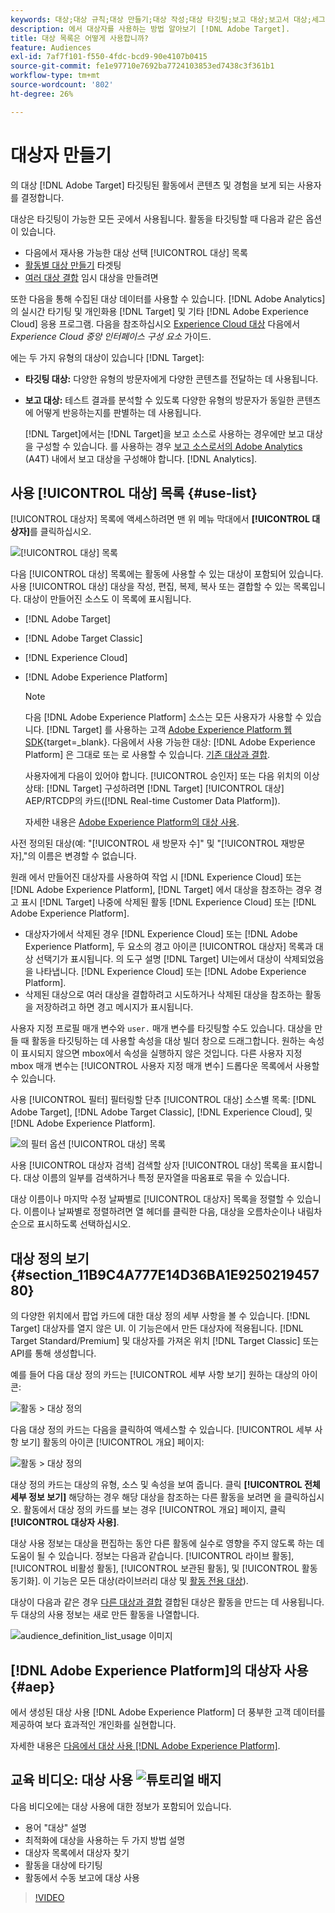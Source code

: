 ```yaml
---
keywords: 대상;대상 규칙;대상 만들기;대상 작성;대상 타깃팅;보고 대상;보고서 대상;세그먼트;사용자 지정 프로필 매개 변수;대상 정의;대상 목록
description: 에서 대상자를 사용하는 방법 알아보기 [!DNL Adobe Target].
title: 대상 목록은 어떻게 사용합니까?
feature: Audiences
exl-id: 7af7f101-f550-4fdc-bcd9-90e4107b0415
source-git-commit: fe1e97710e7692ba7724103853ed7438c3f361b1
workflow-type: tm+mt
source-wordcount: '802'
ht-degree: 26%

---
```


# 대상자 만들기

의 대상 [!DNL Adobe Target] 타깃팅된 활동에서 콘텐츠 및 경험을 보게 되는 사용자를 결정합니다.

대상은 타깃팅이 가능한 모든 곳에서 사용됩니다. 활동을 타깃팅할 때 다음과 같은 옵션이 있습니다.

* 다음에서 재사용 가능한 대상 선택 [!UICONTROL 대상] 목록
* [활동별 대상 만들기](/help/main/c-target/creating-activity-only-audience.md) 타겟팅
* [여러 대상 결합](/help/main/c-target/combining-multiple-audiences.md#concept_A7386F1EA4394BD2AB72399C225981E5) 임시 대상을 만들려면

또한 다음을 통해 수집된 대상 데이터를 사용할 수 있습니다. [!DNL Adobe Analytics] 의 실시간 타기팅 및 개인화용 [!DNL Target] 및 기타 [!DNL Adobe Experience Cloud] 응용 프로그램. 다음을 참조하십시오 [Experience Cloud 대상](https://experienceleague.adobe.com/docs/core-services/interface/audiences/audience-library.html?lang=ko-KR) 다음에서 *Experience Cloud 중앙 인터페이스 구성 요소* 가이드.

에는 두 가지 유형의 대상이 있습니다 [!DNL Target]:

* **타깃팅 대상:** 다양한 유형의 방문자에게 다양한 콘텐츠를 전달하는 데 사용됩니다.
* **보고 대상:** 테스트 결과를 분석할 수 있도록 다양한 유형의 방문자가 동일한 콘텐츠에 어떻게 반응하는지를 판별하는 데 사용됩니다.

  [!DNL Target]에서는 [!DNL Target]을 보고 소스로 사용하는 경우에만 보고 대상을 구성할 수 있습니다. 를 사용하는 경우 [보고 소스로서의 Adobe Analytics](/help/main/c-integrating-target-with-mac/a4t/a4t.md) (A4T) 내에서 보고 대상을 구성해야 합니다. [!DNL Analytics].

## 사용 [!UICONTROL 대상] 목록 {#use-list}

[!UICONTROL 대상자] 목록에 액세스하려면 맨 위 메뉴 막대에서 **[!UICONTROL 대상자]**&#x200B;를 클릭하십시오.

![[!UICONTROL 대상] 목록](assets/audiences_list.png)

다음 [!UICONTROL 대상] 목록에는 활동에 사용할 수 있는 대상이 포함되어 있습니다. 사용 [!UICONTROL 대상] 대상을 작성, 편집, 복제, 복사 또는 결합할 수 있는 목록입니다. 대상이 만들어진 소스도 이 목록에 표시됩니다.

* [!DNL Adobe Target]
* [!DNL Adobe Target Classic]
* [!DNL Experience Cloud]
* [!DNL Adobe Experience Platform]

  >[!NOTE]
  >
  >다음 [!DNL Adobe Experience Platform] 소스는 모든 사용자가 사용할 수 있습니다. [!DNL Target] 를 사용하는 고객 [Adobe Experience Platform 웹 SDK](https://experienceleague.adobe.com/docs/target-dev/developer/client-side/aep-web-sdk.html){target=_blank}. 다음에서 사용 가능한 대상: [!DNL Adobe Experience Platform] 은 그대로 또는 로 사용할 수 있습니다. [기존 대상과 결합](/help/main/c-target/combining-multiple-audiences.md).
  >
  >사용자에게 다음이 있어야 합니다. [!UICONTROL 승인자] 또는 다음 위치의 이상 상태: [!DNL Target] 구성하려면 [!DNL Target] [!UICONTROL 대상] AEP/RTCDP의 카드([!DNL Real-time Customer Data Platform]).
  >
  >자세한 내용은 [Adobe Experience Platform의 대상 사용](#aep).

사전 정의된 대상(예: &quot;[!UICONTROL 새 방문자 수]&quot; 및 &quot;[!UICONTROL 재방문자],&quot;의 이름은 변경할 수 없습니다.

원래 에서 만들어진 대상자를 사용하여 작업 시 [!DNL Experience Cloud] 또는 [!DNL Adobe Experience Platform], [!DNL Target] 에서 대상을 참조하는 경우 경고 표시 [!DNL Target] 나중에 삭제된 활동 [!DNL Experience Cloud] 또는 [!DNL Adobe Experience Platform].

* 대상자가에서 삭제된 경우 [!DNL Experience Cloud] 또는 [!DNL Adobe Experience Platform], 두 요소의 경고 아이콘 [!UICONTROL 대상자] 목록과 대상 선택기가 표시됩니다. 의 도구 설명 [!DNL Target] UI는에서 대상이 삭제되었음을 나타냅니다. [!DNL Experience Cloud] 또는 [!DNL Adobe Experience Platform].
* 삭제된 대상으로 여러 대상을 결합하려고 시도하거나 삭제된 대상을 참조하는 활동을 저장하려고 하면 경고 메시지가 표시됩니다.

사용자 지정 프로필 매개 변수와 `user.` 매개 변수를 타깃팅할 수도 있습니다. 대상을 만들 때 활동을 타깃팅하는 데 사용할 속성을 대상 빌더 창으로 드래그합니다. 원하는 속성이 표시되지 않으면 mbox에서 속성을 실행하지 않은 것입니다. 다른 사용자 지정 mbox 매개 변수는 [!UICONTROL 사용자 지정 매개 변수] 드롭다운 목록에서 사용할 수 있습니다.

사용 [!UICONTROL 필터] 필터링할 단추 [!UICONTROL 대상] 소스별 목록: [!DNL Adobe Target], [!DNL Adobe Target Classic], [!DNL Experience Cloud], 및 [!DNL Adobe Experience Platform].

![의 필터 옵션 [!UICONTROL 대상] 목록](assets/filters.png)

사용 [!UICONTROL 대상자 검색] 검색할 상자 [!UICONTROL 대상] 목록을 표시합니다. 대상 이름의 일부를 검색하거나 특정 문자열을 따옴표로 묶을 수 있습니다.

대상 이름이나 마지막 수정 날짜별로 [!UICONTROL 대상자] 목록을 정렬할 수 있습니다. 이름이나 날짜별로 정렬하려면 열 헤더를 클릭한 다음, 대상을 오름차순이나 내림차순으로 표시하도록 선택하십시오.

## 대상 정의 보기 {#section_11B9C4A777E14D36BA1E925021945780}

의 다양한 위치에서 팝업 카드에 대한 대상 정의 세부 사항을 볼 수 있습니다. [!DNL Target] 대상자를 열지 않은 UI. 이 기능은에서 만든 대상자에 적용됩니다. [!DNL Target Standard/Premium] 및 대상자를 가져온 위치 [!DNL Target Classic] 또는 API를 통해 생성합니다.

예를 들어 다음 대상 정의 카드는 [!UICONTROL 세부 사항 보기] 원하는 대상의 아이콘:

![활동 > 대상 정의](assets/audience_definition_list.png)

다음 대상 정의 카드는 다음을 클릭하여 액세스할 수 있습니다. [!UICONTROL 세부 사항 보기] 활동의 아이콘 [!UICONTROL 개요] 페이지:

![활동 > 대상 정의](assets/view-details-activity-overview.png)

대상 정의 카드는 대상의 유형, 소스 및 속성을 보여 줍니다. 클릭 **[!UICONTROL 전체 세부 정보 보기]** 해당하는 경우 해당 대상을 참조하는 다른 활동을 보려면 을 클릭하십시오. 활동에서 대상 정의 카드를 보는 경우 [!UICONTROL 개요] 페이지, 클릭 **[!UICONTROL 대상자 사용]**.

대상 사용 정보는 대상을 편집하는 동안 다른 활동에 실수로 영향을 주지 않도록 하는 데 도움이 될 수 있습니다. 정보는 다음과 같습니다. [!UICONTROL 라이브 활동], [!UICONTROL 비활성 활동], [!UICONTROL 보관된 활동], 및 [!UICONTROL 활동 동기화]. 이 기능은 모든 대상(라이브러리 대상 및 [활동 전용 대상](/help/main/c-target/creating-activity-only-audience.md#concept_A6BADCF530ED4AE1852E677FEBE68483)).

대상이 다음과 같은 경우 [다른 대상과 결합](/help/main/c-target/combining-multiple-audiences.md) 결합된 대상은 활동을 만드는 데 사용됩니다. 두 대상의 사용 정보는 새로 만든 활동을 나열합니다.

![audience_definition_list_usage 이미지](assets/audience_definition_list_usage.png)

<!--The following audience definition card is for an audience imported from the Adobe Experience Cloud. In this instance, the audience was imported from Adobe Audience Manager (AAM).

![Usage tab on Audience Definition card](assets/audience_definition_mc.png)

The following details are available for these imported audience types:

| Audience Type | Details |
|--- |--- |
|Mobile audience|Marketing Name, Vendor, and Model.<br>The `matches | does not match` operator displays instead of `equals | does not equal`<br>![Imported Mobile Audience](/help/main/c-target/c-audiences/assets/imported_mobile_audience.png).|
|Visitor-behavior audience|**user.categoryAffinity:** `categoryAffinity` with `FAVORITE` parameter.<br>![Imported Category Affinity](/help/main/c-target/c-audiences/assets/imported_category_affinity.png)<br>**Monitoring:** Monitoring service equals true.<br>**No Monitoring Service:** Monitoring service equals false.<br>![Imported Monitoring](/help/main/c-target/c-audiences/assets/imported_monitoring.png)|
|Audiences using the NOT operator|**Single Rule:** Target displays the audience in the format `[All Visitor AND [NOT [rule]`. Single NOT rule displays with AND with `AllVisitor` audience.<br>![Imported Not Audience](/help/main/c-target/c-audiences/assets/imported_not_audience.png)|

Keep the following points in mind as you work with imported audiences:

* Expression target audiences are no longer supported in Target Standard/Premium. 
* Target Standard/Premium does not support some deprecated audiences or has improved operators for ease of use. Because of this, the definition of an imported audience, although working as per definition, does not mean that same is now available for creation in the Standard/Premium interface. For example, Social Audiences are visible with their rules but Target Standard/Premium does not allow social audiences to be created.-->

## [!DNL Adobe Experience Platform]의 대상자 사용 {#aep}

에서 생성된 대상 사용 [!DNL Adobe Experience Platform] 더 풍부한 고객 데이터를 제공하여 보다 효과적인 개인화를 실현합니다.

자세한 내용은 [다음에서 대상 사용 [!DNL Adobe Experience Platform]](/help/main/c-integrating-target-with-mac/integrating-with-rtcdp.md#aep).

## 교육 비디오: 대상 사용 ![튜토리얼 배지](/help/main/assets/tutorial.png)

다음 비디오에는 대상 사용에 대한 정보가 포함되어 있습니다.

* 용어 &quot;대상&quot; 설명
* 최적화에 대상을 사용하는 두 가지 방법 설명
* 대상자 목록에서 대상자 찾기
* 활동을 대상에 타기팅
* 활동에서 수동 보고에 대상 사용

>[!VIDEO](https://video.tv.adobe.com/v/17398)
